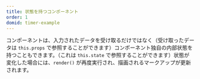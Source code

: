 ```yaml
---
title: 状態を持つコンポーネント
order: 1
domid: timer-example
---
```


コンポーネントは、入力されたデータを受け取るだけではなく（受け取ったデータは `this.props` で参照することができます）コンポーネント独自の内部状態を持つこともできます。（これは `this.state` で参照することができます）状態が変化した場合には、`render()` が再度実行され、描画されるマークアップが更新されます。

